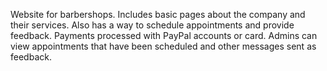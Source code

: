 Website for barbershops.
Includes basic pages about the company and their services.
Also has a way to schedule appointments and provide feedback.
Payments processed with PayPal accounts or card.
Admins can view appointments that have been scheduled and other messages sent as feedback.